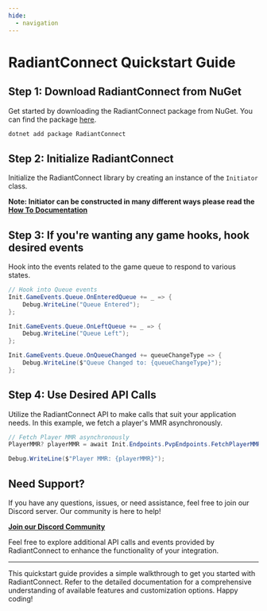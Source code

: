 ```yaml
---
hide:
  - navigation
---
```

# RadiantConnect Quickstart Guide

## Step 1: Download RadiantConnect from NuGet

Get started by downloading the RadiantConnect package from NuGet. You can find the package [here](https://www.nuget.org/packages/RadiantConnect).

```bash
dotnet add package RadiantConnect
```

## Step 2: Initialize RadiantConnect

Initialize the RadiantConnect library by creating an instance of the `Initiator` class.

**Note: Initiator can be constructed in many different ways please read the [How To Documentation](https://irisapp.ca/RadiantConnect/Method%20Usage/Authentication%20Methods/)**

## Step 3: If you're wanting any game hooks, hook desired events

Hook into the events related to the game queue to respond to various states.

```csharp
// Hook into Queue events
Init.GameEvents.Queue.OnEnteredQueue += _ => {
	Debug.WriteLine("Queue Entered");
};

Init.GameEvents.Queue.OnLeftQueue += _ => {
	Debug.WriteLine("Queue Left");
};

Init.GameEvents.Queue.OnQueueChanged += queueChangeType => {
	Debug.WriteLine($"Queue Changed to: {queueChangeType}");
};
```

## Step 4: Use Desired API Calls

Utilize the RadiantConnect API to make calls that suit your application needs. In this example, we fetch a player's MMR asynchronously.

```csharp
// Fetch Player MMR asynchronously
PlayerMMR? playerMMR = await Init.Endpoints.PvpEndpoints.FetchPlayerMMRAsync(Init.ExternalSystem.ClientData.UserId);

Debug.WriteLine($"Player MMR: {playerMMR}");
```

## Need Support?

If you have any questions, issues, or need assistance, feel free to join our Discord server. Our community is here to help!

[**Join our Discord Community**](https://discord.gg/yyuggrH)

Feel free to explore additional API calls and events provided by RadiantConnect to enhance the functionality of your integration.

---

This quickstart guide provides a simple walkthrough to get you started with RadiantConnect. Refer to the detailed documentation for a comprehensive understanding of available features and customization options. Happy coding!